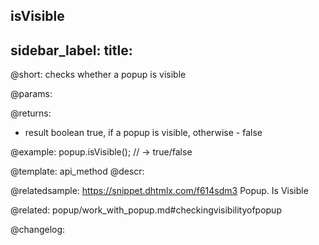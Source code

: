 isVisible
---
sidebar_label: 
title: 
---          

@short: checks whether a popup is visible


@params:


@returns:
- result	boolean 		true, if a popup is visible, otherwise - false


@example:
popup.isVisible(); // -> true/false


@template: api_method
@descr:

@relatedsample: https://snippet.dhtmlx.com/f614sdm3	Popup. Is Visible

@related: popup/work_with_popup.md#checkingvisibilityofpopup


@changelog:


